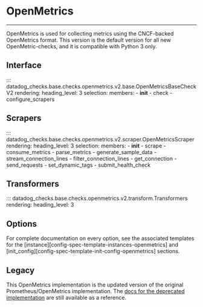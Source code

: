 # OpenMetrics

-----

OpenMetrics is used for collecting metrics using the CNCF-backed OpenMetrics format. This version is the default version for all new OpenMetric-checks, and it is compatible with Python 3 only.

## Interface

::: datadog_checks.base.checks.openmetrics.v2.base.OpenMetricsBaseCheckV2
    rendering:
      heading_level: 3
    selection:
      members:
        - __init__
        - check
        - configure_scrapers

## Scrapers

::: datadog_checks.base.checks.openmetrics.v2.scraper.OpenMetricsScraper
    rendering:
      heading_level: 3
    selection:
      members:
        - __init__
        - scrape
        - consume_metrics
        - parse_metrics
        - generate_sample_data
        - stream_connection_lines
        - filter_connection_lines
        - get_connection
        - send_requests
        - set_dynamic_tags
        - submit_health_check

## Transformers
::: datadog_checks.base.checks.openmetrics.v2.transform.Transformers
    rendering:
      heading_level: 3

## Options

For complete documentation on every option, see the associated templates for the 
[instance][config-spec-template-instances-openmetrics] and [init_config][config-spec-template-init-config-openmetrics]
 sections. 

## Legacy

This OpenMetrics implementation is the updated version of the original Prometheus/OpenMetrics implementation. 
The [docs for the deprecated implementation](../legacy/prometheus.md) are still available as a reference.

